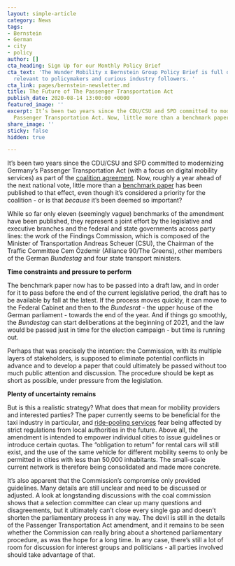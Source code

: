 ```yaml
---
layout: simple-article
category: News
tags:
- Bernstein
- German
- city
- policy
author: []
cta_heading: Sign Up for our Monthly Policy Brief
cta_text: 'The Wunder Mobility x Bernstein Group Policy Brief is full of articles
  relevant to policymakers and curious industry followers. '
cta_link: pages/bernstein-newsletter.md
title: The Future of The Passenger Transportation Act
publish_date: 2020-08-14 13:00:00 +0000
featured_image: ''
excerpt: It’s been two years since the CDU/CSU and SPD committed to modernizing Germany’s
  Passenger Transportation Act. Now, little more than a benchmark paper has been published.
share_image: ''
sticky: false
hidden: true

---
```

It’s been two years since the CDU/CSU and SPD committed to modernizing Germany’s Passenger Transportation Act (with a focus on digital mobility services) as part of the [coalition agreement](https://www.bundesregierung.de/resource/blob/656734/847984/5b8bc23590d4cb2892b31c987ad672b7/2018-03-14-koalitionsvertrag-data.pdf?download=1). Now, roughly a year ahead of the next national vote, little more than a [benchmark paper](https://www.roedl.de/de-de/de/medien/publikationen/newsletter/kompass-mobilitaet/documents/200619_eckpunktepapier%20pbefg-novelle%20fiko.pdf) has been published to that effect, even though it’s considered a priority for the coalition - or is that _because_ it’s been deemed so important?

While so far only eleven (seemingly vague) benchmarks of the amendment have been published, they represent a joint effort by the legislative and executive branches and the federal and state governments across party lines: the work of the Findings Commission, which is composed of the Minister of Transportation Andreas Scheuer (CSU), the Chairman of the Traffic Committee Cem Özdemir (Alliance 90/The Greens), other members of the German _Bundestag_ and four state transport ministers.

**Time constraints and pressure to perform**

The benchmark paper now has to be passed into a draft law, and in order for it to pass before the end of the current legislative period, the draft has to be available by fall at the latest. If the process moves quickly, it can move to the Federal Cabinet and then to the _Bundesrat_ - the upper house of the German parliament - towards the end of the year. And if things go smoothly, the _Bundestag_ can start deliberations at the beginning of 2021, and the law would be passed just in time for the election campaign - but time is running out.

Perhaps that was precisely the intention: the Commission, with its multiple layers of stakeholders, is supposed to eliminate potential conflicts in advance and to develop a paper that could ultimately be passed without too much public attention and discussion. The procedure should be kept as short as possible, under pressure from the legislation.

**Plenty of uncertainty remains**

But is this a realistic strategy? What does that mean for mobility providers and interested parties? The paper currently seems to be beneficial for the taxi industry in particular, and [ride-pooling services](https://www.handelsblatt.com/unternehmen/handel-konsumgueter/mobilitaet-mietwagenbranche-kritisiert-novelle-des-personenbefoerderungsgesetz/25900614.html?ticket=ST-3810297-sblzQgmvNdj1mGERdG1S-ap6) fear being affected by strict regulations from local authorities in the future. Above all, the amendment is intended to empower individual cities to issue guidelines or introduce certain quotas. The “obligation to return” for rental cars will still exist, and the use of the same vehicle for different mobility seems to only be permitted in cities with less than 50,000 inhabitants. The small-scale current network is therefore being consolidated and made more concrete.

It’s also apparent that the Commission’s compromise only provided guidelines. Many details are still unclear and need to be discussed or adjusted. A look at longstanding discussions with the coal commission shows that a selection committee can clear up many questions and disagreements, but it ultimately can’t close every single gap and doesn’t shorten the parliamentary process in any way. The devil is still in the details of the Passenger Transportation Act amendment, and it remains to be seen whether the Commission can really bring about a shortened parliamentary procedure, as was the hope for a long time. In any case, there’s still a lot of room for discussion for interest groups and politicians - all parties involved should take advantage of that.
